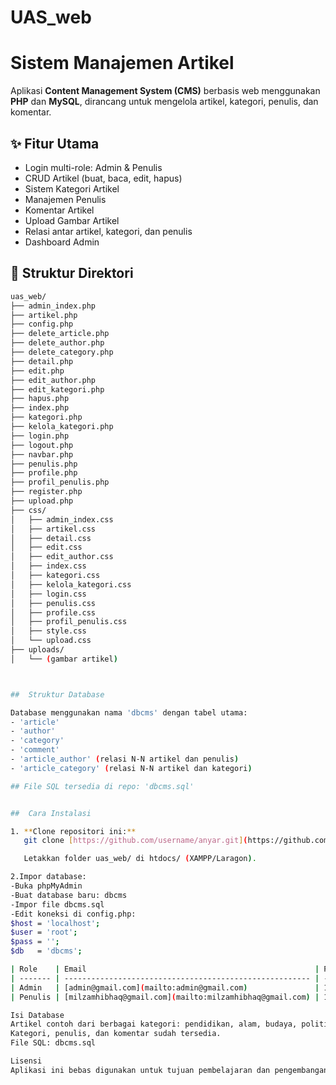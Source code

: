 # UAS_web

# Sistem Manajemen Artikel

Aplikasi **Content Management System (CMS)** berbasis web menggunakan **PHP** dan **MySQL**, dirancang untuk mengelola artikel, kategori, penulis, dan komentar.

## ✨ Fitur Utama

- Login multi-role: Admin & Penulis
- CRUD Artikel (buat, baca, edit, hapus)
- Sistem Kategori Artikel
- Manajemen Penulis
- Komentar Artikel
- Upload Gambar Artikel
- Relasi antar artikel, kategori, dan penulis
- Dashboard Admin

## 📁 Struktur Direktori

```bash
uas_web/
├── admin_index.php
├── artikel.php
├── config.php
├── delete_article.php
├── delete_author.php
├── delete_category.php
├── detail.php
├── edit.php
├── edit_author.php
├── edit_kategori.php
├── hapus.php
├── index.php
├── kategori.php
├── kelola_kategori.php
├── login.php
├── logout.php
├── navbar.php
├── penulis.php
├── profile.php
├── profil_penulis.php
├── register.php
├── upload.php
├── css/
│   ├── admin_index.css
│   ├── artikel.css
│   ├── detail.css
│   ├── edit.css
│   ├── edit_author.css
│   ├── index.css
│   ├── kategori.css
│   ├── kelola_kategori.css
│   ├── login.css
│   ├── penulis.css
│   ├── profile.css
│   ├── profil_penulis.css
│   ├── style.css
│   └── upload.css
├── uploads/
│   └── (gambar artikel)



##  Struktur Database

Database menggunakan nama 'dbcms' dengan tabel utama:
- 'article'
- 'author'
- 'category'
- 'comment'
- 'article_author' (relasi N-N artikel dan penulis)
- 'article_category' (relasi N-N artikel dan kategori)

## File SQL tersedia di repo: 'dbcms.sql'


##  Cara Instalasi

1. **Clone repositori ini:**
   git clone [https://github.com/username/anyar.git](https://github.com/milzamhibhaq/UAS_web)

   Letakkan folder uas_web/ di htdocs/ (XAMPP/Laragon).

2.Impor database:
-Buka phpMyAdmin
-Buat database baru: dbcms
-Impor file dbcms.sql
-Edit koneksi di config.php:
$host = 'localhost';
$user = 'root';
$pass = '';
$db   = 'dbcms';

| Role    | Email                                                   | Password |
| ------- | ------------------------------------------------------- | -------- |
| Admin   | [admin@gmail.com](mailto:admin@gmail.com)               | 123    |
| Penulis | [milzamhibhaq@gmail.com](mailto:milzamhibhaq@gmail.com) | 123   |

Isi Database
Artikel contoh dari berbagai kategori: pendidikan, alam, budaya, politik.
Kategori, penulis, dan komentar sudah tersedia.
File SQL: dbcms.sql

Lisensi
Aplikasi ini bebas digunakan untuk tujuan pembelajaran dan pengembangan.

